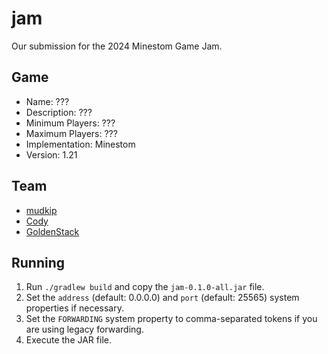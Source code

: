 # jam
Our submission for the 2024 Minestom Game Jam.

## Game
- Name: ???
- Description: ???
- Minimum Players: ???
- Maximum Players: ???
- Implementation: Minestom
- Version: 1.21

## Team
- [mudkip](https://github.com/mudkipdev)
- [Cody](https://github.com/cody-quinn)
- [GoldenStack](https://github.com/GoldenStack)

## Running
1. Run `./gradlew build` and copy the `jam-0.1.0-all.jar` file.
2. Set the `address` (default: 0.0.0.0) and `port` (default: 25565) system properties if necessary.
3. Set the `FORWARDING` system property to comma-separated tokens if you are using legacy forwarding.
4. Execute the JAR file.

